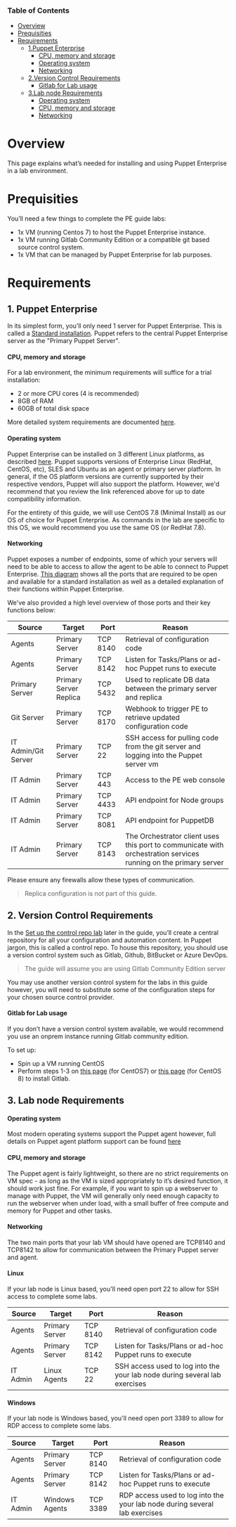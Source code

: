 <div class="tocoutline">

### Table of Contents

<div class="toc">

- [Overview](#overview)
- [Prequisities](#prequisities)
- [Requirements](#requirements)
    - [1.Puppet Enterprise](#1-puppet-enterprise)
      - [CPU, memory and storage](#cpu-memory-and-storage)
      - [Operating system](#operating-system)
      - [Networking](#networking)
    - [2.Version Control Requirements](#2-version-control-requirements)
      - [Gitlab for Lab usage](#gitlab-for-lab-usage)
    - [3.Lab node Requirements](#3-lab-node-requirements)
      - [Operating system](#operating-system-1)
      - [CPU, memory and storage](#cpu-memory-and-storage-1)
      - [Networking](#networking-1)

</div>

</div>

# Overview

This page explains what’s needed for installing and using Puppet Enterprise in a lab environment.

# Prequisities

You’ll need a few things to complete the PE guide labs:

- 1x VM (running Centos 7) to host the Puppet Enterprise instance.
- 1x VM running Gitlab Community Edition or a compatible git based source control system.
- 1x VM that can be managed by Puppet Enterprise for lab purposes.

# Requirements
## 1. Puppet Enterprise 

In its simplest form, you’ll only need 1 server for Puppet Enterprise. This is called a <a href="https://puppet.com/docs/pe/latest/choosing_an_architecture.html#standard-installation" target="_blank">Standard installation</a>. Puppet refers to the central Puppet Enterprise server as the "Primary Puppet Server".

#### CPU, memory and storage

For a lab environment, the minimum requirements will suffice for a trial installation:

* 2 or more CPU cores (4 is recommended)
* 8GB of RAM
* 60GB of total disk space

More detailed system requirements are documented <a href="https://puppet.com/docs/pe/latest/hardware_requirements.html" target="_blank">here</a>.

#### Operating system

Puppet Enterprise can be installed on 3 different Linux platforms, as described <a href="https://puppet.com/docs/pe/latest/supported_operating_systems.html#supported_operating_systems_and_devices__puppet_master_platforms" target="_blank">here</a>. Puppet supports versions of Enterprise Linux (RedHat, CentOS, etc), SLES and Ubuntu as an agent or primary server platform. In general, if the OS platform versions are currently supported by their respective vendors, Puppet will also support the platform. However, we'd recommend that you review the link referenced above for up to date compatibility information.

For the entirety of this guide, we will use CentOS 7.8 (Minimal Install) as our OS of choice for Puppet Enterprise. As commands in the lab are specific to this OS, we would recommend you use the same OS (or RedHat 7.8).

#### Networking

Puppet exposes a number of endpoints, some of which your servers will need to be able to access to allow the agent to be able to connect to Puppet Enterprise. <a href="https://puppet.com/docs/pe/latest/system_configuration.html#firewall_standard" target="_blank">This diagram</a> shows all the ports that are required to be open and available for a standard installation as well as a detailed explanation of their functions within Puppet Enterprise.

We've also provided a high level overview of those ports and their key functions below:

| Source       | Target            |  Port         |    Reason                                                    |
| -----------  | -----------       |-------------    |-----------                                                   |
| Agents       | Primary Server | TCP 8140      | Retrieval of configuration code                              |
| Agents       | Primary Server | TCP 8142      | Listen for Tasks/Plans or ad-hoc Puppet runs to execute      |
| Primary Server     | Primary Server Replica | TCP 5432      | Used to replicate DB data between the primary server and replica  	                                |
| Git Server   | Primary Server | TCP 8170      | Webhook to trigger PE to retrieve updated configuration code |
| IT Admin/Git Server      | Primary Server | TCP 22      | SSH access for pulling code from the git server and logging into the Puppet server vm                                    |
| IT Admin     | Primary Server | TCP 443       | Access to the PE web console                                 |
| IT Admin     | Primary Server | TCP 4433      | API endpoint for Node groups                                 |
| IT Admin     | Primary Server | TCP 8081      | API endpoint for PuppetDB                                    |
| IT Admin     | Primary Server | TCP 8143      | The Orchestrator client uses this port to communicate with orchestration services running on the primary server                                   |


Please ensure any firewalls allow these types of communication.

>  Replica configuration is not part of this guide.


## 2. Version Control Requirements
In the <a href="https://kinners00.github.io/puppet-enterprise-guide/labs/lab-set-up-the-control-repo.html" target="_blank">Set up the control repo lab</a> later in the guide, you’ll create a central repository for all your configuration and automation content. In Puppet jargon, this is called a control repo. To house this repository, you should use a version control system such as Gitlab, Github, BitBucket or Azure DevOps. 

> The guide will assume you are using Gitlab Community Edition server

You may use another version control system for the labs in this guide however, you will need to substitute some of the configuration steps for your chosen source control provider. 


#### Gitlab for Lab usage

If you don’t have a version control system available, we would recommend you use an onprem instance running Gitlab community edition. 

To set up:

* Spin up a VM running CentOS 
* Perform steps 1-3 on <a href="https://about.gitlab.com/install/?version=ce#centos-7" target="_blank">this page</a> (for CentOS7) or <a href="https://about.gitlab.com/install/?version=ce#centos-8" target="_blank">this page</a> (for CentOS 8) to install Gitlab.

## 3. Lab node Requirements

#### Operating system

Most modern operating systems support the Puppet agent however, full details on Puppet agent platform support can be found <a href="https://puppet.com/docs/pe/latest/supported_operating_systems.html#supported_operating_systems_and_devices-supported-agent-platforms" target="_blank">here</a>

#### CPU, memory and storage

The Puppet agent is fairly lightweight, so there are no strict requirements on VM spec - as long as the VM is sized appropriately to it’s desired function, it should work just fine. For example, if you want to spin up a webserver to manage with Puppet, the VM will generally only need enough capacity to run the webserver when under load, with a small buffer of free compute and memory for Puppet and other tasks.

#### Networking

The two main ports that your lab VM should have opened are TCP8140 and TCP8142 to allow for communication between the Primary Puppet server and agent.

#### Linux
If your lab node is Linux based, you'll need open port 22 to allow for SSH access to complete some labs.

| Source       | Target             | Port          | Reason                                                                      |
| -----------  | -----------        |-----------    |-----------                                                                  |
| Agents       | Primary Server     | TCP 8140      | Retrieval of configuration code                                             |
| Agents       | Primary Server     | TCP 8142      | Listen for Tasks/Plans or ad-hoc Puppet runs to execute                     |
| IT Admin     | Linux Agents       | TCP 22        | SSH access used to log into the your lab node during several lab exercises  |


#### Windows
If your lab node is Windows based, you'll need open port 3389 to allow for RDP access to complete some labs.


| Source       | Target             | Port          | Reason                                                                      |
| -----------  | -----------        |-----------    |-----------                                                                  |
| Agents       | Primary Server     | TCP 8140      | Retrieval of configuration code                                             |
| Agents       | Primary Server     | TCP 8142      | Listen for Tasks/Plans or ad-hoc Puppet runs to execute                     |
| IT Admin     | Windows Agents     | TCP 3389      | RDP access used to log into the your lab node during several lab exercises  |
